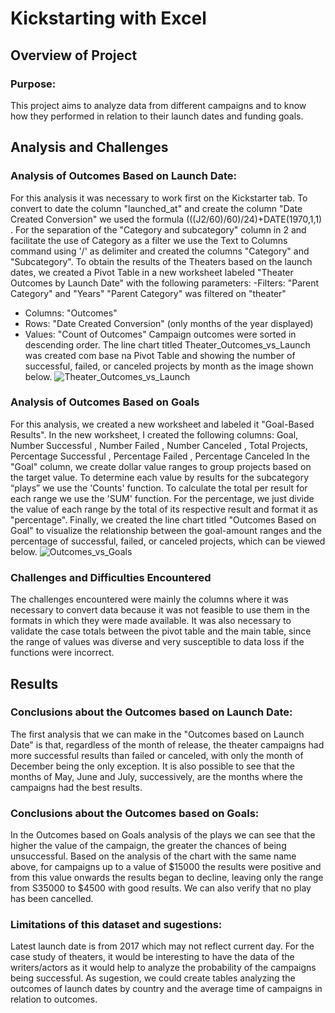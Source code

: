 # Kickstarting with Excel

## Overview of Project

### Purpose: 
This project aims to analyze data from different campaigns and to know how they performed in relation to their launch dates and funding goals.

## Analysis and Challenges

### Analysis of Outcomes Based on Launch Date:
For this analysis it was necessary to work first on the Kickstarter tab.
To convert to date the column "launched_at" and create the column "Date Created Conversion" we used the formula (((J2/60)/60)/24)+DATE(1970,1,1) .
For the separation of the "Category and subcategory" column in 2 and facilitate the use of Category as a filter we use the Text to Columns command using '/' as delimiter and created the columns "Category" and "Subcategory".
To obtain the results of the Theaters based on the launch dates, we created a Pivot Table in a new worksheet labeled "Theater Outcomes by Launch Date" with the following parameters:
 -Filters: 
  "Parent Category" and "Years"
  "Parent Category" was filtered on "theater"
- Columns: 
  "Outcomes"
- Rows: 
  "Date Created Conversion" (only months of the year displayed)
- Values: 
  "Count of Outcomes"
Campaign outcomes were sorted in descending order.
The line chart titled Theater_Outcomes_vs_Launch was created com base na Pivot Table and showing the number of successful, failed, or canceled projects by month as the image shown below.
![Theater_Outcomes_vs_Launch](https://user-images.githubusercontent.com/111664141/186991356-bb832d1b-b9ca-49a9-9850-796db44289a5.png)


### Analysis of Outcomes Based on Goals
For this analysis, we created a new worksheet and labeled it "Goal-Based Results".
In the new worksheet, I created the following columns:
Goal, Number Successful , Number Failed , Number Canceled , Total Projects, Percentage Successful , Percentage Failed , Percentage Canceled 
In the "Goal" column, we create dollar value ranges to group projects based on the target value.
To determine each value by results for the subcategory “plays” we use the 'Counts' function.
To calculate the total per result for each range we use the 'SUM' function.
For the percentage, we just divide the value of each range by the total of its respective result and format it as "percentage".
Finally, we created the line chart titled "Outcomes Based on Goal" to visualize the relationship between the goal-amount ranges and the percentage of successful, failed, or canceled projects, which can be viewed below.
![Outcomes_vs_Goals](https://user-images.githubusercontent.com/111664141/186991436-efb1ce58-81ea-4aac-a708-8b2a58ab1468.png)


### Challenges and Difficulties Encountered
The challenges encountered were mainly the columns where it was necessary to convert data because it was not feasible to use them in the formats in which they were made available. It was also necessary to validate the case totals between the pivot table and the main table, since the range of values was diverse and very susceptible to data loss if the functions were incorrect.

## Results

### Conclusions about the Outcomes based on Launch Date:
The first analysis that we can make in the "Outcomes based on Launch Date" is that, regardless of the month of release, the theater campaigns had more successful results than failed or canceled, with only the month of December being the only exception. 
It is also possible to see that the months of May, June and July, successively, are the months where the campaigns had the best results.

### Conclusions about the Outcomes based on Goals:
In the Outcomes based on Goals analysis of the plays we can see that the higher the value of the campaign, the greater the chances of being unsuccessful. 
Based on the analysis of the chart with the same name above, for campaigns up to a value of $15000 the results were positive and from this value onwards the results began to decline, leaving only the range from S35000 to $4500 with good results. 
We can also verify that no play has been cancelled.

### Limitations of this dataset and sugestions:
Latest launch date is from 2017 which may not reflect current day. 
For the case study of theaters, it would be interesting to have the data of the writers/actors as it would help to analyze the probability of the campaigns being successful.
As sugestion, we could create tables analyzing the outcomes of launch dates by country and the average time of campaigns in relation to outcomes.



